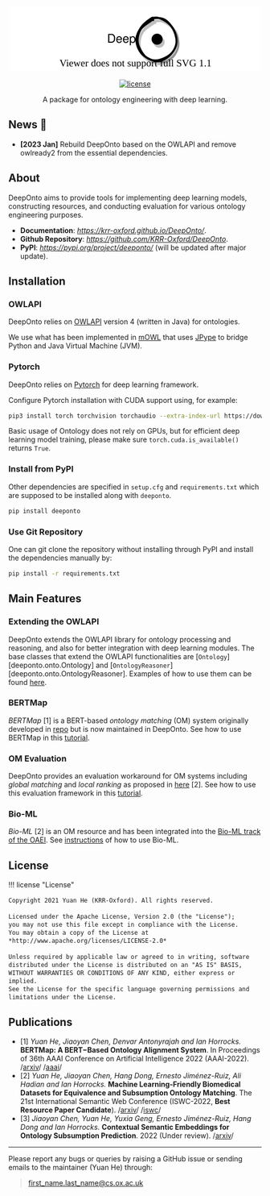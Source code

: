 <!---
Copyright 2021 Yuan He (KRR-Oxford). All rights reserved.

Licensed under the Apache License, Version 2.0 (the "License");
you may not use this file except in compliance with the License.
You may obtain a copy of the License at

    http://www.apache.org/licenses/LICENSE-2.0

Unless required by applicable law or agreed to in writing, software
distributed under the License is distributed on an "AS IS" BASIS,
WITHOUT WARRANTIES OR CONDITIONS OF ANY KIND, either express or implied.
See the License for the specific language governing permissions and
limitations under the License.
-->

<p align="center">
  <a href="https://krr-oxford.github.io/DeepOnto/">
    <img alt="deeponto" src="https://raw.githubusercontent.com/KRR-Oxford/DeepOnto/main/docs/images/icon.svg">
  </a>
</p>

<p align="center">
    <a href="https://github.com/KRR-Oxford/DeepOnto/blob/main/LICENSE">
        <img alt="license" src="https://img.shields.io/github/license/KRR-Oxford/DeepOnto">
    </a>
</p>

<p align="center">
  A package for ontology engineering with deep learning. 
</p>

## News :newspaper:

- **[2023 Jan]** Rebuild $\textsf{DeepOnto}$ based on the OWLAPI and remove owlready2 from the essential dependencies.


## About

$\textsf{DeepOnto}$ aims to provide tools for implementing deep learning models, constructing resources, and conducting evaluation
for various ontology engineering purposes.

- **Documentation**: *<https://krr-oxford.github.io/DeepOnto/>*.
- **Github Repository**: *<https://github.com/KRR-Oxford/DeepOnto>*. 
- **PyPI**: *<https://pypi.org/project/deeponto/>* (will be updated after major update). 

## Installation

### OWLAPI

$\textsf{DeepOnto}$ relies on [OWLAPI](http://owlapi.sourceforge.net/) version 4 (written in Java) for ontologies. 

We use what has been implemented in [mOWL](https://mowl.readthedocs.io/en/latest/index.html) that uses [JPype](https://jpype.readthedocs.io/en/latest/) to bridge Python and Java Virtual Machine (JVM).

### Pytorch

$\textsf{DeepOnto}$ relies on [Pytorch](https://pytorch.org/) for deep learning framework.

Configure Pytorch installation with CUDA support using, for example:

```bash
pip3 install torch torchvision torchaudio --extra-index-url https://download.pytorch.org/whl/cu116
```

Basic usage of Ontology does not rely on GPUs, but for efficient deep learning model training, please make sure
`torch.cuda.is_available()` returns `True`.

### Install from PyPI

Other dependencies are specified in `setup.cfg` and `requirements.txt` which are supposed to be installed along with `deeponto`.

```bash
pip install deeponto
```

### Use Git Repository

One can git clone the repository without installing through PyPI and install the dependencies manually by:

```bash
pip install -r requirements.txt
```


## Main Features

### Extending the OWLAPI

$\textsf{DeepOnto}$ extends the OWLAPI library for ontology processing and reasoning, and also for better integration with deep learning modules. 
The base classes that extend the OWLAPI functionalities are [`Ontology`][deeponto.onto.Ontology] and [`OntologyReasoner`][deeponto.onto.OntologyReasoner]. Examples of how to use them can be found [here](pages/ontology).

### BERTMap

*BERTMap* [1] is a BERT-based *ontology matching* (OM) system originally developed in [repo](https://github.com/KRR-Oxford/BERTMap) but is now maintained in $\textsf{DeepOnto}$. See how to use BERTMap in this [tutorial](pages/bertmap).

### OM Evaluation

$\textsf{DeepOnto}$ provides an evaluation workaround for OM systems including *global matching* and *local ranking* as proposed in [here](https://link.springer.com/chapter/10.1007/978-3-031-19433-7_33) [2]. See how to use this evaluation framework in this [tutorial](pages/om_eval).

### Bio-ML

*Bio-ML* [2] is an OM resource and has been integrated into the [Bio-ML track of the OAEI](https://www.cs.ox.ac.uk/isg/projects/ConCur/oaei/). See [instructions](pages/om_resources) of how to use Bio-ML.


## License

!!! license "License"

    Copyright 2021 Yuan He (KRR-Oxford). All rights reserved.

    Licensed under the Apache License, Version 2.0 (the "License");
    you may not use this file except in compliance with the License.
    You may obtain a copy of the License at *http://www.apache.org/licenses/LICENSE-2.0*

    Unless required by applicable law or agreed to in writing, software
    distributed under the License is distributed on an "AS IS" BASIS,
    WITHOUT WARRANTIES OR CONDITIONS OF ANY KIND, either express or implied.
    See the License for the specific language governing permissions and
    limitations under the License.

## Publications

- [1] *Yuan He‚ Jiaoyan Chen‚ Denvar Antonyrajah and Ian Horrocks.* **BERTMap: A BERT−Based Ontology Alignment System**. In Proceedings of 36th AAAI Conference on Artificial Intelligence 2022 (AAAI-2022). /[arxiv](https://arxiv.org/abs/2112.02682)/ /[aaai](https://ojs.aaai.org/index.php/AAAI/article/view/20510)/  <a name="bertmap_paper"></a>
- [2] *Yuan He‚ Jiaoyan Chen‚ Hang Dong, Ernesto Jiménez-Ruiz, Ali Hadian and Ian Horrocks.* **Machine Learning-Friendly Biomedical Datasets for Equivalence and Subsumption Ontology Matching**. The 21st International Semantic Web Conference (ISWC-2022, **Best Resource Paper Candidate**). /[arxiv](https://arxiv.org/abs/2205.03447)/ /[iswc](https://link.springer.com/chapter/10.1007/978-3-031-19433-7_33)/  <a name="bioml_paper"></a>
- [3] *Jiaoyan Chen, Yuan He, Yuxia Geng, Ernesto Jiménez-Ruiz, Hang Dong and Ian Horrocks.* **Contextual Semantic Embeddings for Ontology Subsumption Prediction**. 2022 (Under review). /[arxiv](https://arxiv.org/abs/2202.09791)/  <a name="bertsubs_paper"></a>


----------------------------------------------------------------

Please report any bugs or queries by raising a GitHub issue or sending emails to the maintainer (Yuan He) through:

> first_name.last_name@cs.ox.ac.uk


